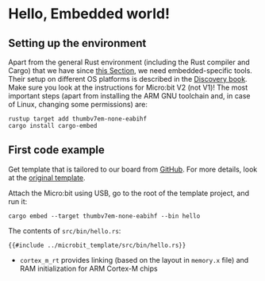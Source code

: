 # Hello, Embedded world!

## Setting up the environment
Apart from the general Rust environment (including the Rust compiler and Cargo) that we have since [this Section](./setting_up.md), we need embedded-specific tools. Their setup on different OS platforms is described in the [Discovery book](https://docs.rust-embedded.org/discovery/microbit/03-setup/index.html). Make sure you look at the instructions for Micro:bit V2 (not V1)! The most important steps (apart from installing the ARM GNU toolchain and, in case of Linux, changing some permissions) are:
```shell
rustup target add thumbv7em-none-eabihf
cargo install cargo-embed
```

## First code example
Get template that is tailored to our board from [GitHub](https://github.com/tyomaiva/first-rust-course/blob/master/microbit_template). For more details, look at the [original template](https://github.com/rust-embedded/cortex-m-quickstart).

Attach the Micro:bit using USB, go to the root of the template project, and run it:
```shell
cargo embed --target thumbv7em-none-eabihf --bin hello
```

The contents of `src/bin/hello.rs`:
```rust,noplayground
{{#include ../microbit_template/src/bin/hello.rs}}
```
+ `cortex_m_rt` provides linking (based on the layout in `memory.x` file) and RAM initialization for ARM Cortex-M chips
